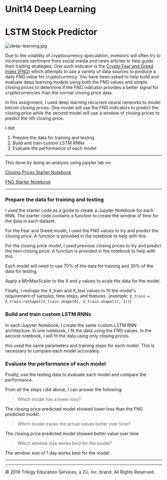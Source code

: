 # Unit14 Deep Learning
# LSTM Stock Predictor

![deep-learning.jpg](Images/deep-learning.jpg)

Due to the volatility of cryptocurrency speculation, investors will often try to incorporate sentiment from social media and news articles to help guide their trading strategies. One such indicator is the [Crypto Fear and Greed Index (FNG)](https://alternative.me/crypto/fear-and-greed-index/) which attempts to use a variety of data sources to produce a daily FNG value for cryptocurrency. You have been asked to help build and evaluate deep learning models using both the FNG values and simple closing prices to determine if the FNG indicator provides a better signal for cryptocurrencies than the normal closing price data.

In this assignment, I used deep learning recurrent neural networks to model bitcoin closing prices. One model will use the FNG indicators to predict the closing price while the second model will use a window of closing prices to predict the nth closing price.

I did:

1. Prepare the data for training and testing
2. Build and train custom LSTM RNNs
3. Evaluate the performance of each model

- - -
This done by doing an analysis using jupyter lab on:

[Closing Prices Starter Notebook](https://github.com/Ishafun/Unit14-Deep-Learning/blob/main/Starter_Code/lstm_stock_predictor_closing.ipynb)

[FNG Starter Notebook](https://github.com/Ishafun/Unit14-Deep-Learning/blob/main/Starter_Code/lstm_stock_predictor_fng.ipynb)

- - -


### Prepare the data for training and testing

I used the starter code as a guide to create a Jupyter Notebook for each RNN. The starter code contains a function to create the window of time for the data in each dataset.

For the Fear and Greed model, I used the FNG values to try and predict the closing price. A function is provided in the notebook to help with this.

For the closing price model, I used previous closing prices to try and predict the next closing price. A function is provided in the notebook to help with this.

Each model will need to use 70% of the data for training and 30% of the data for testing.

Apply a MinMaxScaler to the X and y values to scale the data for the model.

Finally, I reshape the X_train and X_test values to fit the model's requirement of samples, time steps, and features. (*example:* `X_train = X_train.reshape((X_train.shape[0], X_train.shape[1], 1))`)

### Build and train custom LSTM RNNs

In each Jupyter Notebook, I create the same custom LSTM RNN architecture. In one notebook, I fit the data using the FNG values. In the second notebook, I will fit the data using only closing prices.

this used the same parameters and training steps for each model. This is necessary to compare each model accurately.

### Evaluate the performance of each model

Finally, use the testing data to evaluate each model and compare the performance.

From all the steps i did above, I can answer the following:

> Which model has a lower loss?

The closing price predicted model showed  lower loss than the FNG predicted model. 



> Which model tracks the actual values better over time?

The closing price predicted model showed better value over time 


> Which window size works best for the model?

The window size of 1 day works best for the model
- - -


- - -

© 2019 Trilogy Education Services, a 2U, Inc. brand. All Rights Reserved.
 
